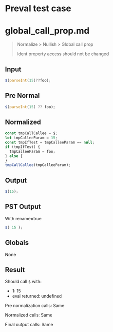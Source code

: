 # Preval test case

# global_call_prop.md

> Normalize > Nullish > Global call prop
>
> Ident property access should not be changed

## Input

`````js filename=intro
$(parseInt(15)??foo);
`````

## Pre Normal

`````js filename=intro
$(parseInt(15) ?? foo);
`````

## Normalized

`````js filename=intro
const tmpCallCallee = $;
let tmpCalleeParam = 15;
const tmpIfTest = tmpCalleeParam == null;
if (tmpIfTest) {
  tmpCalleeParam = foo;
} else {
}
tmpCallCallee(tmpCalleeParam);
`````

## Output

`````js filename=intro
$(15);
`````

## PST Output

With rename=true

`````js filename=intro
$( 15 );
`````

## Globals

None

## Result

Should call `$` with:
 - 1: 15
 - eval returned: undefined

Pre normalization calls: Same

Normalized calls: Same

Final output calls: Same

